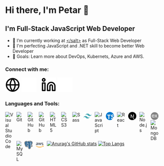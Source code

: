 # Hi there, I'm Petar 👋

## I'm Full-Stack JavaScript Web Developer

- 🌱 I’m currently working at [\</salt>](https://www.salt.dev/) as Full-Stack Web Developer
- 👯 I'm perfecting JavaScript and .NET skill to become better Web Developer
- 🥅 Goals: Learn more about DevOps, Kubernets, Azure and AWS.

### Connect with me:

[![website](./img/globe-light.svg)](https://www.petar.no/#gh-light-mode-only)
[![website](./img/globe-dark.svg)](https://www.petar.no/#gh-dark-mode-only)
&nbsp;&nbsp;
[![website](./img/linkedin-light.svg)](https://www.linkedin.com/in/petarj/#gh-light-mode-only)
[![website](./img/linkedin-dark.svg)](https://www.linkedin.com/in/petarj/#gh-dark-mode-only)

### Languages and Tools:

<img align="left" alt="Visual Studio Code" width="26px" src="https://cdn.jsdelivr.net/gh/devicons/devicon/icons/vscode/vscode-original.svg" style="padding-right:10px;" />
<img align="left" alt="Git" width="26px" src="https://cdn.jsdelivr.net/gh/devicons/devicon/icons/git/git-original.svg" style="padding-right:10px;" />

[<img align="left" alt="GitHub" width="26px" src="https://user-images.githubusercontent.com/3369400/139447912-e0f43f33-6d9f-45f8-be46-2df5bbc91289.png" style="padding-right:10px;" />](https://github.com/PetarJovanovic#gh-dark-mode-only)
[<img align="left" alt="GitHub" width="26px" src="https://user-images.githubusercontent.com/3369400/139448065-39a229ba-4b06-434b-bc67-616e2ed80c8f.png" style="padding-right:10px;" />](https://github.com/PetarJovanovic#gh-light-mode-only)
<img align="left" alt="HTML5" width="26px" src="https://cdn.jsdelivr.net/gh/devicons/devicon/icons/html5/html5-original.svg" style="padding-right:10px;" />
<img align="left" alt="CSS3" width="26px" src="https://cdn.jsdelivr.net/gh/devicons/devicon/icons/css3/css3-original.svg" style="padding-right:10px;" />
<img align="left" alt="Sass" width="26px" src="https://cdn.jsdelivr.net/gh/devicons/devicon/icons/sass/sass-original.svg" style="padding-right:10px;" />
<img align="left" alt="Tailwind" width="26px" src="./img/tailwind.png" style="padding-right:10px;" />
<img align="left" alt="JavaScript" width="26px" src="https://cdn.jsdelivr.net/gh/devicons/devicon/icons/javascript/javascript-original.svg" style="padding-right:10px;" />
<img align="left" alt="TypeScript" width="26px" src="./img/typescript.png" style="padding-right:10px;" />
<img align="left" alt="React" width="26px" src="https://cdn.jsdelivr.net/gh/devicons/devicon/icons/react/react-original.svg" style="padding-right:10px;" />
<img align="left" alt="Next.js" width="26px" src="./img/nextjs.png" style="padding-right:10px;" />
<img align="left" alt="Node.js" width="26px" src="https://cdn.jsdelivr.net/gh/devicons/devicon/icons/nodejs/nodejs-original.svg" style="padding-right:10px;" />
<img align="left" alt="Express" width="26px" src="./img/express.png" style="padding-right:10px;" />
<img align="left" alt="MongoDB" width="26px" src="https://cdn.jsdelivr.net/gh/devicons/devicon/icons/mongodb/mongodb-original.svg" style="padding-right:10px;" />
<img align="left" alt="MySQL" width="26px" src="https://cdn.jsdelivr.net/gh/devicons/devicon/icons/mysql/mysql-original.svg" />
<img align="left" alt="PostgreSQL" width="26px" src="./img/postgresql.png" style="padding-right:10px;" />
<img align="left" alt="AWS" width="26px" src="./img/aws.png" style="padding-right:10px;" />

<br />
<br />

---

[![Anurag's GitHub stats](https://github-readme-stats.vercel.app/api?username=PetarJovanovic&show_icons=true&hide_border=true&theme=transparent&count_private=true&hide=stars,prs,issues&include_all_commits=true)](https://github.com/anuraghazra/github-readme-stats)
[![Top Langs](https://github-readme-stats.vercel.app/api/top-langs/?username=PetarJovanovic&theme=transparent)](https://github.com/anuraghazra/github-readme-stats)
